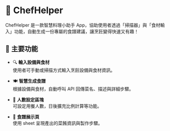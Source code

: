 # 🍳 ChefHelper

ChefHelper 是一款智慧料理小助手 App，協助使用者透過「掃描器」與「食材輸入」功能，自動生成一份專屬的食譜建議，讓烹飪變得快速又有趣！

## 📱 主要功能

- 🔍 **輸入設備與食材**  
  使用者可手動或掃描方式輸入烹飪設備與食材資訊。

- 🍽 **智慧生成食譜**  
  根據設備與食材，自動呼叫 API 回傳菜名、描述與詳細步驟。

- 👥 **人數設定區塊**  
  可設定用餐人數，日後擴充比例計算等功能。

- 🧾 **食譜展示頁**  
  使用 sheet 呈現產出的菜餚資訊與製作步驟。

